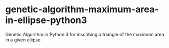 # genetic-algorithm-maximum-area-in-ellipse-python3
Genetic Algorithm in Python 3 for inscribing a triangle of the maximum area in a given ellipse.
